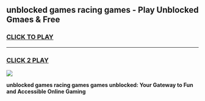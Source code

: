 
## unblocked games racing games - Play Unblocked Gmaes & Free
<h3>
<a href="https://premium.freeplayer.one?title=unblocked_games_racing_games&ref=20F">CLICK TO PLAY</a></h3>
<hr>

<h3>
<a href="https://premium.freeplayer.one?title=unblocked_games_racing_games&ref=20F">CLICK 2 PLAY</a>
  
</h3>

<a href="https://premium.freeplayer.one?title=unblocked_games_racing_games&ref=20F/"><img src="https://clearcache.store/games.png"></a>


**unblocked games racing games games unblocked: Your Gateway to Fun and Accessible Online Gaming**
